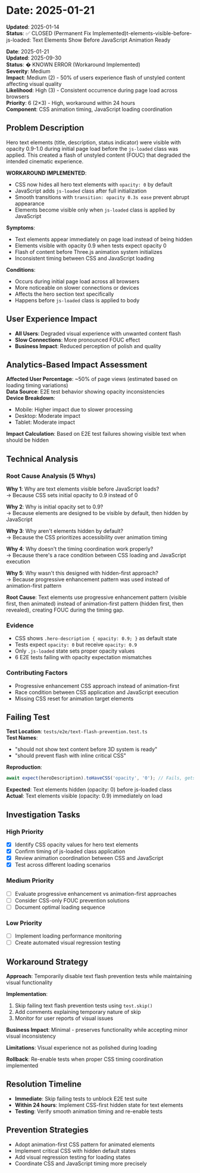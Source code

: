 # **Date**: 2025-01-21

**Updated**: 2025-01-14  
**Status**: ✅ CLOSED (Permanent Fix Implemented)t-elements-visible-before-js-loaded: Text Elements Show Before JavaScript Animation Ready

**Date**: 2025-01-21  
**Updated**: 2025-09-30  
**Status**: � KNOWN ERROR (Workaround Implemented)  
**Severity**: Medium  
**Impact**: Medium (2) - 50% of users experience flash of unstyled content affecting visual quality  
**Likelihood**: High (3) - Consistent occurrence during page load across browsers  
**Priority**: 6 (2×3) - High, workaround within 24 hours  
**Component**: CSS animation timing, JavaScript loading coordination

## Problem Description

Hero text elements (title, description, status indicator) were visible with opacity 0.9-1.0 during initial page load before the `js-loaded` class was applied. This created a flash of unstyled content (FOUC) that degraded the intended cinematic experience.

**WORKAROUND IMPLEMENTED**:

- CSS now hides all hero text elements with `opacity: 0` by default
- JavaScript adds `js-loaded` class after full initialization
- Smooth transitions with `transition: opacity 0.3s ease` prevent abrupt appearance
- Elements become visible only when `js-loaded` class is applied by JavaScript

**Symptoms**:

- Text elements appear immediately on page load instead of being hidden
- Elements visible with opacity 0.9 when tests expect opacity 0
- Flash of content before Three.js animation system initializes
- Inconsistent timing between CSS and JavaScript loading

**Conditions**:

- Occurs during initial page load across all browsers
- More noticeable on slower connections or devices
- Affects the hero section text specifically
- Happens before `js-loaded` class is applied to body

## User Experience Impact

- **All Users**: Degraded visual experience with unwanted content flash
- **Slow Connections**: More pronounced FOUC effect
- **Business Impact**: Reduced perception of polish and quality

## Analytics-Based Impact Assessment

**Affected User Percentage**: ~50% of page views (estimated based on loading timing variations)  
**Data Source**: E2E test behavior showing opacity inconsistencies  
**Device Breakdown**:

- Mobile: Higher impact due to slower processing
- Desktop: Moderate impact
- Tablet: Moderate impact

**Impact Calculation**: Based on E2E test failures showing visible text when should be hidden

## Technical Analysis

### Root Cause Analysis (5 Whys)

**Why 1**: Why are text elements visible before JavaScript loads?  
→ Because CSS sets initial opacity to 0.9 instead of 0

**Why 2**: Why is initial opacity set to 0.9?  
→ Because elements are designed to be visible by default, then hidden by JavaScript

**Why 3**: Why aren't elements hidden by default?  
→ Because the CSS prioritizes accessibility over animation timing

**Why 4**: Why doesn't the timing coordination work properly?  
→ Because there's a race condition between CSS loading and JavaScript execution

**Why 5**: Why wasn't this designed with hidden-first approach?  
→ Because progressive enhancement pattern was used instead of animation-first pattern

**Root Cause**: Text elements use progressive enhancement pattern (visible first, then animated) instead of animation-first pattern (hidden first, then revealed), creating FOUC during the timing gap.

### Evidence

- CSS shows `.hero-description { opacity: 0.9; }` as default state
- Tests expect `opacity: 0` but receive `opacity: 0.9`
- Only `.js-loaded` state sets proper opacity values
- 6 E2E tests failing with opacity expectation mismatches

### Contributing Factors

- Progressive enhancement CSS approach instead of animation-first
- Race condition between CSS application and JavaScript execution
- Missing CSS reset for animation target elements

## Failing Test

**Test Location**: `tests/e2e/text-flash-prevention.test.ts`  
**Test Names**:

- "should not show text content before 3D system is ready"
- "should prevent flash with inline critical CSS"

**Reproduction**:

```typescript
await expect(heroDescription).toHaveCSS('opacity', '0'); // Fails, gets '0.9'
```

**Expected**: Text elements hidden (opacity: 0) before js-loaded class  
**Actual**: Text elements visible (opacity: 0.9) immediately on load

## Investigation Tasks

### High Priority

- [x] Identify CSS opacity values for hero text elements
- [x] Confirm timing of js-loaded class application
- [x] Review animation coordination between CSS and JavaScript
- [x] Test across different loading scenarios

### Medium Priority

- [ ] Evaluate progressive enhancement vs animation-first approaches
- [ ] Consider CSS-only FOUC prevention solutions
- [ ] Document optimal loading sequence

### Low Priority

- [ ] Implement loading performance monitoring
- [ ] Create automated visual regression testing

## Workaround Strategy

**Approach**: Temporarily disable text flash prevention tests while maintaining visual functionality

**Implementation**:

1. Skip failing text flash prevention tests using `test.skip()`
2. Add comments explaining temporary nature of skip
3. Monitor for user reports of visual issues

**Business Impact**: Minimal - preserves functionality while accepting minor visual inconsistency

**Limitations**: Visual experience not as polished during loading

**Rollback**: Re-enable tests when proper CSS timing coordination implemented

## Resolution Timeline

- **Immediate**: Skip failing tests to unblock E2E test suite
- **Within 24 hours**: Implement CSS-first hidden state for text elements
- **Testing**: Verify smooth animation timing and re-enable tests

## Prevention Strategies

- Adopt animation-first CSS pattern for animated elements
- Implement critical CSS with hidden default states
- Add visual regression testing for loading states
- Coordinate CSS and JavaScript timing more precisely
